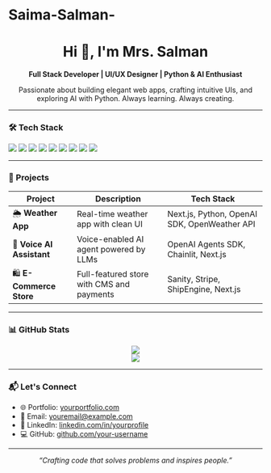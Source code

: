 # Saima-Salman-
<h1 align="center">Hi 👋, I'm Mrs. Salman</h1>

<p align="center">
  <b>Full Stack Developer | UI/UX Designer | Python & AI Enthusiast</b>  
</p>

<p align="center">
  Passionate about building elegant web apps, crafting intuitive UIs, and exploring AI with Python.  
  Always learning. Always creating.
</p>

---

### 🛠️ Tech Stack

<p align="left">
  <img src="https://img.shields.io/badge/-Next.js-black?style=flat-square&logo=next.js" />
  <img src="https://img.shields.io/badge/-TypeScript-3178C6?style=flat-square&logo=typescript" />
  <img src="https://img.shields.io/badge/-TailwindCSS-38B2AC?style=flat-square&logo=tailwind-css" />
  <img src="https://img.shields.io/badge/-Python-3776AB?style=flat-square&logo=python" />
  <img src="https://img.shields.io/badge/-Streamlit-FF4B4B?style=flat-square&logo=streamlit" />
  <img src="https://img.shields.io/badge/-Sanity-DD0B78?style=flat-square&logo=sanity" />
  <img src="https://img.shields.io/badge/-OpenAI-412991?style=flat-square&logo=openai" />
  <img src="https://img.shields.io/badge/-GitHub-black?style=flat-square&logo=github" />
  <img src="https://img.shields.io/badge/-VSCode-007ACC?style=flat-square&logo=visual-studio-code" />
</p>

---

### 🚀 Projects

| Project | Description | Tech Stack |
|--------|-------------|------------|
| 🌦️ **Weather App** | Real-time weather app with clean UI | Next.js, Python, OpenAI SDK, OpenWeather API |
| 🤖 **Voice AI Assistant** | Voice-enabled AI agent powered by LLMs | OpenAI Agents SDK, Chainlit, Next.js |
| 🛍️ **E-Commerce Store** | Full-featured store with CMS and payments | Sanity, Stripe, ShipEngine, Next.js |

---

### 📊 GitHub Stats

<p align="center">
  <img src="https://github-readme-stats.vercel.app/api?username=your-username&show_icons=true&theme=radical" />
  <br/>
  <img src="https://github-readme-stats.vercel.app/api/top-langs/?username=your-username&layout=compact&theme=radical" />
</p>

---

### 📬 Let's Connect

- 🌐 Portfolio: [yourportfolio.com](https://yourportfolio.com)  
- 📩 Email: youremail@example.com  
- 💼 LinkedIn: [linkedin.com/in/yourprofile](https://linkedin.com/in/yourprofile)  
- 💻 GitHub: [github.com/your-username](https://github.com/your-username)

---

<p align="center"><i>“Crafting code that solves problems and inspires people.”</i></p>

